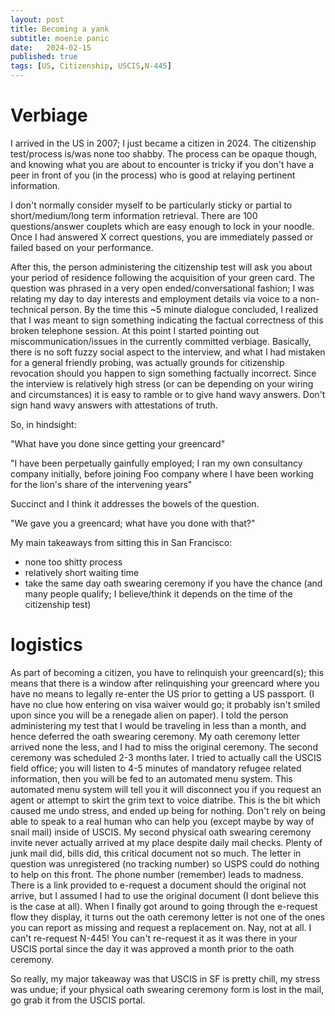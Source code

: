 ```yaml
---
layout: post
title: Becoming a yank
subtitle: moenie panic
date:   2024-02-15
published: true
tags: [US, Citizenship, USCIS,N-445]
---
```


# Verbiage

I arrived in the US in 2007; I just became a citizen in 2024. The citizenship test/process is/was none too shabby. The process can be opaque though, and knowing what you are about to encounter is tricky if you don't have a peer in front of you (in the process) who is good at relaying pertinent information.

I don't normally consider myself to be particularly sticky or partial to short/medium/long term information retrieval. There are 100 questions/answer couplets which are easy enough to lock in your noodle. Once I had answered X correct questions, you are immediately passed or failed based on your performance.

After this, the person administering the citizenship test will ask you about your period of residence following the acquisition of your green card. The question was phrased in a very open ended/conversational fashion; I was relating my day to day interests and employment details via voice to a non-technical person. By the time this ~5 minute dialogue concluded, I realized that I was meant to sign something indicating the factual correctness of this broken telephone session. At this point I started pointing out miscommunication/issues in the currently committed verbiage. Basically, there is no soft fuzzy social aspect to the interview, and what I had mistaken for a general friendly probing, was actually grounds for citizenship revocation should you happen to sign something factually incorrect. Since the interview is relatively high stress (or can be depending on your wiring and circumstances) it is easy to ramble or to give hand wavy answers. Don't sign hand wavy answers with attestations of truth.

So, in hindsight:

"What have you done since getting your greencard"

"I have been perpetually gainfully employed; I ran my own consultancy company initially, before joining Foo company where I have been working for the lion's share of the intervening years"

Succinct and I think it addresses the bowels of the question.

"We gave you a greencard; what have you done with that?"

My main takeaways from sitting this in San Francisco:

* none too shitty process
* relatively short waiting time
* take the same day oath swearing ceremony if you have the chance (and many people qualify; I believe/think it depends on the time of the citizenship test)

# logistics

As part of becoming a citizen, you have to relinquish your greencard(s); this means that there is a window after relinquishing your greencard where you have no means to legally re-enter the US prior to getting a US passport. (I have no clue how entering on visa waiver would go; it probably isn't smiled upon since you will be a renegade alien on paper). I told the person administering my test that I would be traveling in less than a month, and hence deferred the oath swearing ceremony. My oath ceremony letter arrived none the less, and I had to miss the original ceremony. The second ceremony was scheduled 2-3 months later. I tried to actually call the USCIS field office; you will listen to 4-5 minutes of mandatory refugee related information, then you will be fed to an automated menu system. This automated menu system will tell you it will disconnect you if you request an agent or attempt to skirt the grim text to voice diatribe. This is the bit which caused me undo stress, and ended up being for nothing. Don't rely on being able to speak to a real human who can help you (except maybe by way of snail mail) inside of USCIS. My second physical oath swearing ceremony invite never actually arrived at my place despite daily mail checks. Plenty of junk mail did, bills did, this critical document not so much. The letter in question was unregistered (no tracking number) so USPS could do nothing to help on this front. The phone number (remember) leads to madness. There is a link provided to e-request a document should the original not arrive, but I assumed I had to use the original document (I dont believe this is the case at all). When I finally got around to going through the e-request flow they display, it turns out the oath ceremony letter is not one of the ones you can report as missing and request a replacement on. Nay, not at all. I can't re-request N-445! You can't re-request it as it was there in your USCIS portal since the day it was approved a month prior to the oath ceremony.

So really, my major takeaway was that USCIS in SF is pretty chill, my stress was undue; if your physical oath swearing ceremony form is lost in the mail, go grab it from the USCIS portal.
